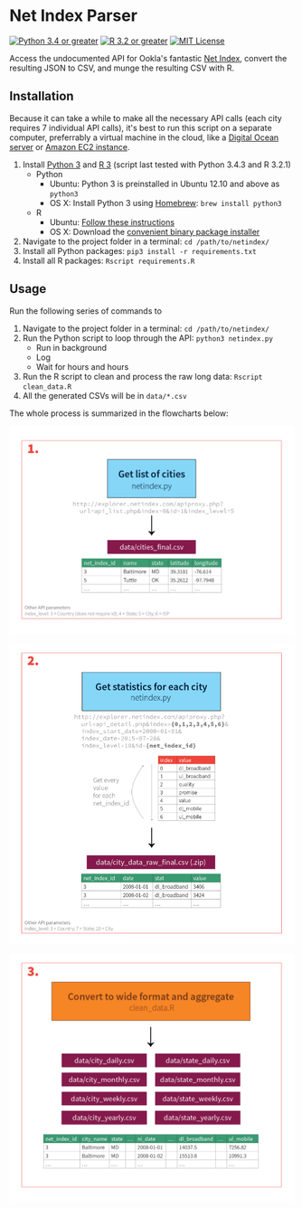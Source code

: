 # Net Index Parser

[![Python 3.4 or greater](https://img.shields.io/badge/python-%3E3.4-0074D9.svg?style=flat-square)]()
[![R 3.2 or greater](https://img.shields.io/badge/r-%3E3.2-0074D9.svg?style=flat-square)]()
[![MIT License](https://img.shields.io/badge/license-MIT%20License-2ECC40.svg?style=flat-square)](https://github.com/andrewheiss/Net-Index/blob/master/LICENSE.md)

Access the undocumented API for Ookla's fantastic [Net Index](http://www.netindex.com), convert the resulting JSON to CSV, and munge the resulting CSV with R.


## Installation

Because it can take a while to make all the necessary API calls (each city requires 7 individual API calls), it's best to run this script on a separate computer, preferrably a virtual machine in the cloud, like a [Digital Ocean server](https://www.digitalocean.com) or [Amazon EC2 instance](http://aws.amazon.com/ec2/). 

1. Install [Python 3](https://www.python.org) and [R 3](http://www.r-project.org) (script last tested with Python 3.4.3 and R 3.2.1)
    * Python
        * Ubuntu: Python 3 is preinstalled in Ubuntu 12.10 and above as `python3`
        * OS X: Install Python 3 using [Homebrew](http://brew.sh): `brew install python3`
    * R
        * Ubuntu: [Follow these instructions](https://cran.r-project.org/bin/linux/ubuntu/README)
        * OS X: Download the [convenient binary package installer](https://cran.rstudio.com/bin/macosx/)
2. Navigate to the project folder in a terminal: `cd /path/to/netindex/`
3. Install all Python packages: `pip3 install -r requirements.txt`
4. Install all R packages: `Rscript requirements.R`


## Usage

Run the following series of commands to 

1. Navigate to the project folder in a terminal: `cd /path/to/netindex/`
2. Run the Python script to loop through the API: `python3 netindex.py`
    * Run in background
    * Log
    * Wait for hours and hours
3. Run the R script to clean and process the raw long data: `Rscript clean_data.R`
4. All the generated CSVs will be in `data/*.csv`

The whole process is summarized in the flowcharts below:

![1. Get list of cities](docs/flowchart-01.png)

![2. Get statistics for each city](docs/flowchart-02.png)

![3. Convert to wide format and aggregate](docs/flowchart-03.png)


